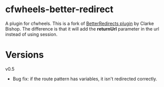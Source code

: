 cfwheels-better-redirect
========================

A plugin for cfwheels. This is a fork of [BetterRedirects plugin](http://cfwheels.org/plugins/listing/17) by Clarke Bishop.
The difference is that it will add the <b>returnUrl</b> parameter in the url instead of using session.

Versions
========
v0.5
* Bug fix: if the route pattern has variables, it isn't redirected correctly.
